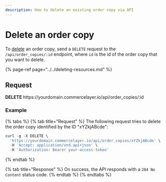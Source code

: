 ```yaml
---
description: How to delete an existing order copy via API
---
```


# Delete an order copy

To <a href="https://docs.commercelayer.io/developers/deleting-resources" target="_blank">delete</a> an order copy, send a `DELETE` request to the `/api/order_copies/:id` endpoint, where `id` is the id of the order copy that you want to delete.

{% page-ref page="../../deleting-resources.md" %}

## Request

**DELETE** https://<i></i>yourdomain.commercelayer.io/api/order_copies/:id

### Example

{% tabs %}
{% tab title="Request" %}
The following request tries to delete the order copy identified by the ID "xYZkjABcde":

```javascript
curl -g -X DELETE \
  'https://yourdomain.commercelayer.io/api/order_copies/xYZkjABcde' \
  -H 'Accept: application/vnd.api+json' \
  -H 'Authorization: Bearer your-access-token'
```
{% endtab %}

{% tab title="Response" %}
On success, the API responds with a `204 No Content` status code.
{% endtab %}
{% endtabs %}


